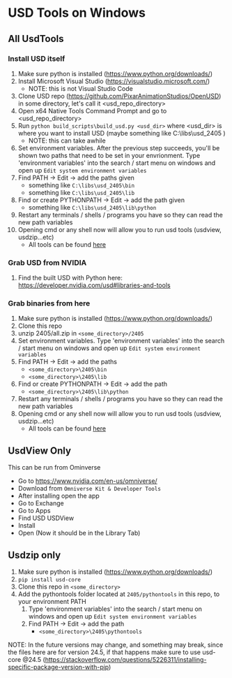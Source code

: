 # USD Tools on Windows

## All UsdTools

### Install USD itself
1. Make sure python is installed (https://www.python.org/downloads/)
1.  Install Microsoft Visual Studio (https://visualstudio.microsoft.com/)
    - NOTE: this is not Visual Studio Code
1.  Clone USD repo (https://github.com/PixarAnimationStudios/OpenUSD) in some directory, let's call it <usd_repo_directory>
1.  Open x64 Native Tools Command Prompt and go to <usd_repo_directory>
1.  Run `python build_scripts\build_usd.py <usd_dir>` where <usd_dir> is where you want to install USD (maybe something like C:\libs\usd_2405 )
    - NOTE: this can take awhile
1.  Set environment variables. After the previous step succeeds, you'll be shown two paths that need to be set in your envrionment. Type 'environment variables' into the search / start menu on windows and open up `Edit system environment variables`
1.  Find PATH -> Edit -> add the paths given 
    - something like `C:\libs\usd_2405\bin`
    - something like `C:\libs\usd_2405\lib`
1.  Find or create PYTHONPATH -> Edit -> add the path given 
    - something like `C:\libs\usd_2405\lib\python`
1. Restart any terminals / shells / programs you have so they can read the new path variables
1. Opening cmd or any shell now will allow you to run usd tools (usdview, usdzip...etc)
    - All tools can be found [here](https://openusd.org/release/toolset.html)

### Grab USD from NVIDIA
1. Find the built USD with Python here: https://developer.nvidia.com/usd#libraries-and-tools

### Grab binaries from here
1. Make sure python is installed (https://www.python.org/downloads/)
1. Clone this repo
1. unzip 2405/all.zip in `<some_directory>/2405`
1. Set environment variables. Type 'environment variables' into the search / start menu on windows and open up `Edit system environment variables`
1.  Find PATH -> Edit -> add the paths 
    - `<some_directory>\2405\bin`
    - `<some_directory>\2405\lib`
1.  Find or create PYTHONPATH -> Edit -> add the path 
    - `<some_directory>\2405\lib\python`
1. Restart any terminals / shells / programs you have so they can read the new path variables
1. Opening cmd or any shell now will allow you to run usd tools (usdview, usdzip...etc)
    - All tools can be found [here](https://openusd.org/release/toolset.html)

## UsdView Only

This can be run from Ominverse
- Go to https://www.nvidia.com/en-us/omniverse/
- Download from `Omniverse Kit & Developer Tools`
- After installing open the app
- Go to Exchange
- Go to Apps
- Find USD USDView
- Install
- Open (Now it should be in the Library Tab)

## Usdzip only

1. Make sure python is installed (https://www.python.org/downloads/)
2. `pip install usd-core`
1. Clone this repo in `<some_directory>`
3. Add the pythontools folder located at `2405/pythontools` in this repo, to your environment PATH
    1. Type 'environment variables' into the search / start menu on windows and open up `Edit system environment variables`
    1.  Find PATH -> Edit -> add the path
        -  `<some_directory>\2405\pythontools`

NOTE: In the future versions may change, and something may break, since the files here are for version 24.5, if that happens make sure to use usd-core @24.5 (https://stackoverflow.com/questions/5226311/installing-specific-package-version-with-pip)
